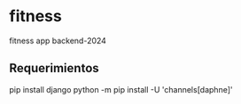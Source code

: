 # fitness

fitness app backend-2024
## Requerimientos
pip install django
python -m pip install -U 'channels[daphne]'
